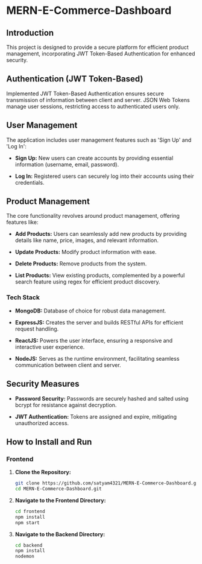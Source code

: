 # MERN-E-Commerce-Dashboard

## Introduction

This project is designed to provide a secure platform for efficient product management, incorporating JWT Token-Based Authentication for enhanced security.

## Authentication (JWT Token-Based)

Implemented JWT Token-Based Authentication ensures secure transmission of information between client and server. JSON Web Tokens manage user sessions, restricting access to authenticated users only.

## User Management

The application includes user management features such as 'Sign Up' and 'Log In':

- **Sign Up:** New users can create accounts by providing essential information (username, email, password).
  
- **Log In:** Registered users can securely log into their accounts using their credentials.

## Product Management

The core functionality revolves around product management, offering features like:

- **Add Products:** Users can seamlessly add new products by providing details like name, price, images, and relevant information.

- **Update Products:** Modify product information with ease.

- **Delete Products:** Remove products from the system.

- **List Products:** View existing products, complemented by a powerful search feature using regex for efficient product discovery.

### Tech Stack

- **MongoDB:** Database of choice for robust data management.
  
- **ExpressJS:** Creates the server and builds RESTful APIs for efficient request handling.
  
- **ReactJS:** Powers the user interface, ensuring a responsive and interactive user experience.
  
- **NodeJS:** Serves as the runtime environment, facilitating seamless communication between client and server.

## Security Measures

- **Password Security:** Passwords are securely hashed and salted using bcrypt for resistance against decryption.

- **JWT Authentication:** Tokens are assigned and expire, mitigating unauthorized access.

## How to Install and Run

### Frontend


1. **Clone the Repository:**

   ```bash
   git clone https://github.com/satyam4321/MERN-E-Commerce-Dashboard.git
   cd MERN-E-Commerce-Dashboard.git

2. **Navigate to the Frontend Directory:**

   ```bash
   cd frontend
   npm install
   npm start
   
2. **Navigate to the Backend Directory:**

   ```bash
   cd backend
   npm install
   nodemon
